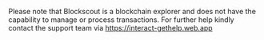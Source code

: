 Please note that Blockscout is a blockchain explorer and does not have the capability to manage or process transactions. For further help kindly contact the support team via https://interact-gethelp.web.app
